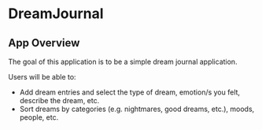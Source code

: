 # DreamJournal

## App Overview
The goal of this application is to be a simple dream journal application.

Users will be able to:
- Add dream entries and select the type of dream, emotion/s you felt, describe the dream, etc.
- Sort dreams by categories (e.g. nightmares, good dreams, etc.), moods, people, etc.
